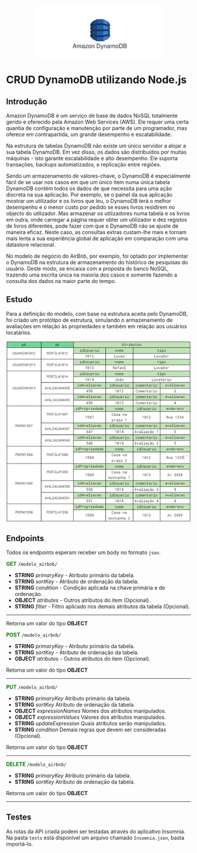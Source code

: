 <p align="center"><img src="/assets/dynamodb.jpg" alt="dynamodb logo" style=""/></p>

# CRUD DynamoDB utilizando Node.js

## Introdução

Amazon DynamoDB é um serviço de base de dados NoSQL totalmente gerido e oferecido pela Amazon Web Services (AWS). Ele requer uma certa quantia de configuração e manutenção por parte de um programador, mas oferece em contrapartida, um grande desempenho e escalabilidade.   

Na estrutura de tabelas DynamoDB não existe um único servidor a alojar a sua tabela DynamoDB. Em vez disso, os dados são distribuídos por muitas máquinas - isto garante escalabilidade e alto desempenho. Ele suporta transações, backups automatizados, e replicação entre regiões.   

Sendo um armazenamento de valores-chave, o DynamoDB é especialmente fácil de se usar nos casos em que um único item numa única tabela DynamoDB contém todos os dados de que necessita para uma ação discreta na sua aplicação. Por exemplo, se o painel da sua aplicação mostrar um utilizador e os livros que leu, o DynamoDB terá o melhor desempenho e o menor custo por pedido se esses livros residirem no objecto do utilizador. Mas armazenar os utilizadores numa tabela e os livros em outra, onde carregar a página requer obter um utilizador e dez registos de livros diferentes, pode fazer com que o DynamoDB não se ajuste de maneira eficaz. Neste caso, as consultas extras custam-lhe mais e tornam mais lenta a sua experiência global de aplicação em comparação com uma datastore relacional.   

No modelo de negócio do AirBnb, por exemplo, foi optado por implementar o DynamoDB na estrutura de  armazenamento do histórico de pesquisas do usuário. Deste modo, se encaixa com a proposta do banco NoSQL, trazendo uma escrita única na maioria dos casos e somente fazendo a consulta dos dados na maior parte do tempo.

## Estudo

Para a definição do modelo, com base na estrutura aceita pelo DynamoDB, foi criado um protótipo de estrutura, simulando o armazenamento de avaliações em relação às propriedades e também em relação aos usuários locatários.

<p align="center"><img src="/assets/table_example.png" alt="table example" style=""/></p>

## Endpoints

Todos os endpoints esperam receber um body no formato `json`.

<span style="color: green"><b>GET</b></span> `/modelo_airbnb/`
* <b>STRING</b> <i>primaryKey</i> - Atributo primário da tabela.
* <b>STRING</b> <i>sortKey</i> - Atributo de ordenação da tabela.
* <b>STRING</b> <i>condition</i> -  Condição aplicada na chave primária e de ordenação.
* <b>OBJECT</b> <i>atributes</i> - Outros atributos do item (Opcional).
* <b>STRING</b> <i>filter</i> - Filtro aplicado nos demais atributos da tabela (Opcional).

---

Retorna um valor do tipo <b>OBJECT</b> 

<span style="color: green"><b>POST</b></span> `/modelo_airbnb/`
* <b>STRING</b> <i>primaryKey</i> - Atributo primário da tabela.
* <b>STRING</b> <i>sortKey</i> - Atributo de ordenação da tabela.
* <b>OBJECT</b> <i>atributes</i> - Outros atributos do item (Opcional).

Retorna um valor do tipo <b>OBJECT</b> 

---

<span style="color: green"><b>PUT</b></span> `/modelo_airbnb/`
* <b>STRING</b> <i>primaryKey</i> Atributo primário da tabela.
* <b>STRING</b> <i>sortKey</i> Atributo de ordenação da tabela.
* <b>OBJECT</b> <i>expressionNames</i> Nomes dos atributos manipulados.
* <b>OBJECT</b> <i>expressionValues</i> Valores dos atributos manipulados.
* <b>STRING</b> <i>updateExpression</i> Quais atributos serão manipulados.
* <b>STRING</b> <i>condition</i> Demais regras que devem ser consideradas (Opcional).

Retorna um valor do tipo <b>OBJECT</b> 

---

<span style="color: green"><b>DELETE</b></span> `/modelo_airbnb/`
* <b>STRING</b> <i>primaryKey</i> Atributo primário da tabela.
* <b>STRING</b> <i>sortKey</i> Atributo de ordenação da tabela.

Retorna um valor do tipo <b>OBJECT</b> 

---

## Testes

As rotas da API criada podem ser testadas através do aplicativo Insomnia. Na pasta `tests` está disponível um arquivo chamado `Insomnia.json`, basta importá-lo.
